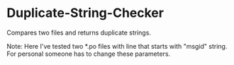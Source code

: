 # Duplicate-String-Checker
Compares two files and returns duplicate strings.

Note: Here I've tested two *.po files with line that starts with "msgid" string.
For personal someone has to change these parameters.
